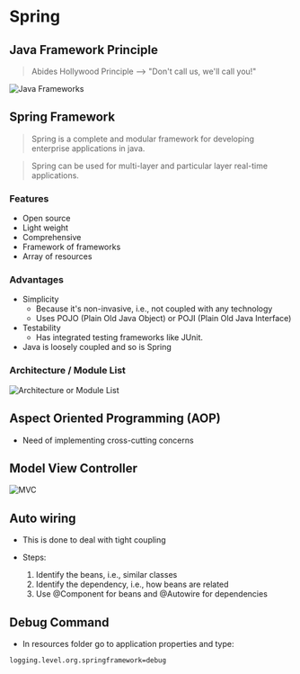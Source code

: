 # Spring

## Java Framework Principle
> Abides Hollywood Principle --> "Don't call us, we'll call you!"

![Java Frameworks](https://user-images.githubusercontent.com/60386381/169201186-29699fca-57e1-4293-adf6-320350008299.png)

## Spring Framework
> Spring is a complete and modular framework for developing enterprise applications in java.

> Spring can be used for multi-layer and particular layer real-time applications.

### Features
- Open source
- Light weight
- Comprehensive
- Framework of frameworks
- Array of resources

### Advantages
- Simplicity
    - Because it's non-invasive, i.e., not coupled with any technology
    - Uses POJO (Plain Old Java Object) or POJI (Plain Old Java Interface)
- Testability
    - Has integrated testing frameworks like JUnit.
- Java is loosely coupled and so is Spring

### Architecture / Module List
![Architecture or Module List](https://user-images.githubusercontent.com/60386381/169217351-2bf7e492-df19-4195-badf-8c64f73fed21.png)

## Aspect Oriented Programming (AOP)
- Need of implementing cross-cutting concerns

## Model View Controller
![MVC](https://user-images.githubusercontent.com/60386381/169265090-eff4bb08-0bbc-4f16-866a-d8568528422a.png)

## Auto wiring
- This is done to deal with tight coupling
- Steps:
    
    1. Identify the beans, i.e., similar classes
    2. Identify the dependency, i.e., how beans are related
    3. Use @Component for beans and @Autowire for dependencies
    
## Debug Command
- In resources folder go to application properties and type:
```
logging.level.org.springframework=debug
```
